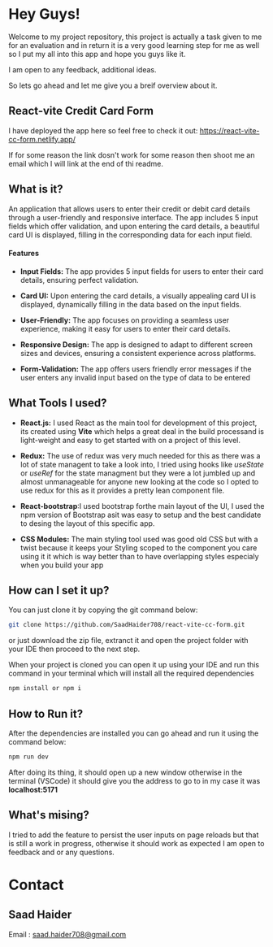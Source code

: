# Hey Guys!

Welcome to my project repository, this project is actually a task given to me for an evaluation and in return it is a very good learning step for me as well so I put my all into this app and hope you guys like it.

I am open to any feedback, additional ideas.

So lets go ahead and let me give you a breif overview about it.

## React-vite Credit Card Form
I have deployed the app here so feel free to check it out: https://react-vite-cc-form.netlify.app/

If for some reason the link dosn't work for some reason then shoot me an email which I will link at the end of thi readme.

## What is it?

An application that allows users to enter their credit or debit card details through a user-friendly and responsive interface. The app includes 5 input fields which offer validation, and upon entering the card details, a beautiful card UI is displayed, filling in the corresponding data for each input field.

#### Features

- **Input Fields:** The app provides 5 input fields for users to enter their card details, ensuring perfect validation.

- **Card UI:** Upon entering the card details, a visually appealing card UI is displayed, dynamically filling in the data based on the input fields.

- **User-Friendly:** The app focuses on providing a seamless user experience, making it easy for users to enter their card details.

- **Responsive Design:** The app is designed to adapt to different screen sizes and devices, ensuring a consistent experience across platforms.

- **Form-Validation:** The app offers users friendly error messages if the user enters any invalid input based on the type of data to be entered 

## What Tools I used?

- **React.js:** I used React as the main tool for development of this project, its created using **Vite** which helps a great deal in the build processand is light-weight and easy to get started with on a project of this level. 

- **Redux:** The use of redux was very much needed for this as there was a lot of state managent to take a look into, I tried using hooks like *useState* or *useRef* for the state managment but they were a lot jumbled up and almost unmanageable for anyone new looking at the code so I opted to use redux for this as it provides a pretty lean component file.

- **React-bootstrap**:I used bootstrap forthe main layout of the UI, I used the npm version of Bootstrap asit was easy to setup and the best candidate to desing the layout of this specific app.

- **CSS Modules:** The main styling tool used was good old CSS but with a twist because it keeps your Styling scoped to the component you care using it it which is way better than to have overlapping styles especialy when you build your app

## How can I set it up?

You can just clone it by copying the git command below:

```bash
git clone https://github.com/SaadHaider708/react-vite-cc-form.git
```


or just download the zip file, extranct it and open the project folder with your IDE then proceed to the next step.



When your project is cloned you can open it up using your IDE and run this command in your terminal which will install all the required dependencies
```bash
npm install or npm i
```

## How to Run it?

After the dependencies are installed you can go ahead and run it using the command below:

```bash
npm run dev
```

After doing its thing, it should open up a new window otherwise in the terminal (VSCode) it should give you the address to go to in my case it was **localhost:5171**

## What's mising?

I tried to add the feature to persist the user inputs on page reloads but that is still a work in progress, otherwise it should work as expected I am open to feedback and or any questions.

# Contact

## Saad Haider

Email : saad.haider708@gmail.com
